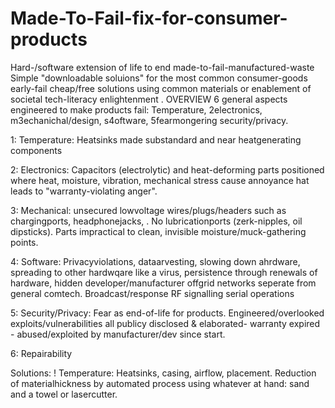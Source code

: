 # Made-To-Fail-fix-for-consumer-products
Hard-/software extension of life to end made-to-fail-manufactured-waste
Simple "downloadable soluions" for the most common consumer-goods early-fail 
cheap/free solutions using common materials or enablement of societal tech-literacy enlightenment .
OVERVIEW 6 general aspects engineered to make products fail:
Temperature, 2electronics, m3echanichal/design, s4oftware, 5fearmongering security/privacy.

1: Temperature: Heatsinks made substandard and near heatgenerating components

2: Electronics: Capacitors (electrolytic) and heat-deforming parts positioned where heat, moisture, vibration, mechanical stress cause annoyance hat leads to "warranty-violating anger".

3: Mechanical: unsecured lowvoltage wires/plugs/headers such as chargingports, headphonejacks, . No lubricationports (zerk-nipples, oil dipsticks). Parts impractical to clean, invisible moisture/muck-gathering points.

4: Software: Privacyviolations, dataarvesting, slowing down ahrdware, spreading to other hardwqare like a virus, persistence through renewals of hardware, hidden developer/manufacturer offgrid networks seperate from general comtech. Broadcast/response RF signalling serial operations

5: Security/Privacy: Fear as end-of-life for products. Engineered/overlooked exploits/vulnerabilities all publicy disclosed & elaborated- warranty expired - abused/exploited by manufacturer/dev since start.

6: Repairability



Solutions: 
! Temperature: Heatsinks, casing, airflow, placement. Reduction of materialhickness by automated process using whatever at hand: sand and a towel or lasercutter. 

